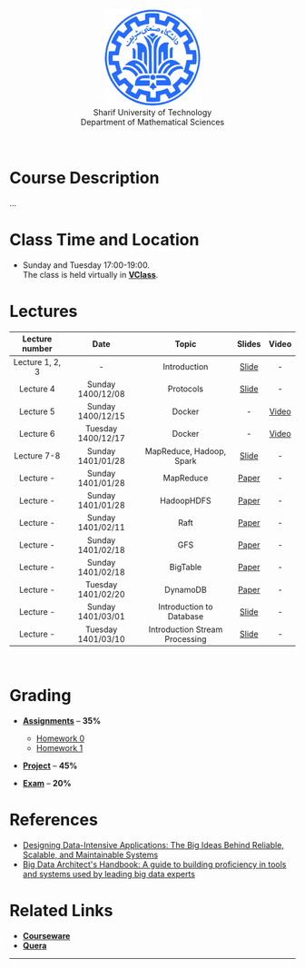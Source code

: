 <center><img src=".\Images\SharifUT.png" alt="" height='170' width='170' /></center>
<center> Sharif University of Technology <br> Department of Mathematical Sciences </center>
<br>
<br>

# Course Description

... 


# Class Time and Location
* Sunday and Tuesday 17:00-19:00.
<br>The class is held virtually in [**VClass**](https://vc.sharif.edu/ch/ostovari.mojtaba).
  

# Lectures

| Lecture number | Date | Topic | Slides | Video | 
| :------------: |:----:| :----:| :-----:| :---: |
| Lecture 1, 2, 3 | - | Introduction | [Slide](https://github.com/mojtabaOstovari/BigDataEngineering-spring2022/blob/gh-pages/Slides/01-Introduction.pdf) | - |
| Lecture 4 | Sunday 1400/12/08 | Protocols | [Slide](https://github.com/mojtabaOstovari/BigDataEngineering-spring2022/blob/gh-pages/Slides/02-Protocols.pdf) | - |
| Lecture 5 | Sunday 1400/12/15 | Docker | - | [Video](https://cw.sharif.edu/pluginfile.php/483414/mod_folder/content/0/b05.mkv?forcedownload=1) |
| Lecture 6 | Tuesday 1400/12/17 | Docker | - | [Video](https://cw.sharif.edu/pluginfile.php/483414/mod_folder/content/0/b06.7z?forcedownload=1) |
| Lecture 7-8 | Sunday 1401/01/28 | MapReduce, Hadoop, Spark | [Slide](https://github.com/mojtabaOstovari/BigDataEngineering-spring2022/blob/gh-pages/Slides/MapReduce,Hadoop,Spark.pdf) | - |
| Lecture - | Sunday 1401/01/28 | MapReduce | [Paper](https://github.com/mojtabaOstovari/BigDataEngineering-spring2022/blob/gh-pages/Slides/MapReduce.pdf) | - |
| Lecture - | Sunday 1401/01/28 | HadoopHDFS | [Paper](https://github.com/mojtabaOstovari/BigDataEngineering-spring2022/blob/gh-pages/Slides/HadoopHDFS.pdf) | - |
| Lecture - | Sunday 1401/02/11 | Raft | [Paper](https://github.com/mojtabaOstovari/BigDataEngineering-spring2022/blob/gh-pages/Slides/Raft.pdf) | - |
| Lecture - | Sunday 1401/02/18 | GFS | [Paper](https://github.com/mojtabaOstovari/BigDataEngineering-spring2022/blob/gh-pages/Slides/GFS.pdf) | - |
| Lecture - | Sunday 1401/02/18 | BigTable | [Paper](https://github.com/mojtabaOstovari/BigDataEngineering-spring2022/blob/gh-pages/Slides/BigTable.pdf) | - |
| Lecture - | Tuesday 1401/02/20 | DynamoDB | [Paper](https://github.com/mojtabaOstovari/BigDataEngineering-spring2022/blob/gh-pages/Slides/Dynamo.pdf) | - |
| Lecture - | Sunday 1401/03/01 | Introduction to Database | [Slide](https://github.com/mojtabaOstovari/BigDataEngineering-spring2022/blob/gh-pages/Slides/Introduction_to_Database.pdf) | - |
| Lecture - | Tuesday 1401/03/10 | Introduction Stream Processing | [Slide](https://github.com/mojtabaOstovari/BigDataEngineering-spring2022/blob/gh-pages/Slides/Introduction_Stream_Processing.pdf) | - |


<br>
  

# Grading

* [**Assignments**](#assignments) – <b>35%</b>
 
   * [Homework 0](https://github.com/mojtabaOstovari/BigDataEngineering-spring2022/blob/gh-pages/Assignments/00.pdf) <b></b>
   * [Homework 1](https://github.com/mojtabaOstovari/BigDataEngineering-spring2022/blob/gh-pages/Assignments/01.pdf) <b></b>

* [**Project**](#project) – <b>45%</b>

* [**Exam**](#Exam) – <b>20%</b>



# References
* <a href="https://www.amazon.com/Designing-Data-Intensive-Applications-Reliable-Maintainable/dp/1449373321">
  Designing Data-Intensive Applications: The Big Ideas Behind Reliable, Scalable, and Maintainable Systems</a>
* <a href="https://www.amazon.com/Big-Data-Architects-Handbook-proficiency/dp/1788835824">
  Big Data Architect's Handbook: A guide to building proficiency in tools and systems used by leading big data experts</a>



# Related Links

* [**Courseware**](https://cw.sharif.edu/course/view.php?id=9279)
* [**Quera**](https://quera.org/course/10463/)



---
